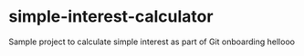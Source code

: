 # simple-interest-calculator
Sample project to calculate simple interest as part of Git onboarding
hellooo
